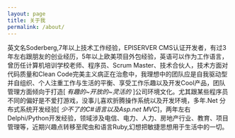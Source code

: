 ```yaml
---
layout: page
title: 关于我
permalink: /about/
---
```


英文名Soderberg,7年以上技术工作经验，EPISERVER CMS认证开发者，有过3年左右跟朋友的创业经历，5年以上欧美项目外包经验，英语可以作为工作语言，曾历任计算机培训学校老师、程序员、Scrum Master、技术合伙人，技术方面对代码质量和Clean Code完美主义病正在治愈中，我理想中的团队应是自我驱动型并自组织、个人注重工作与生活的平衡、享受工作乐趣以及开发Cool产品，团队管理方面倾向于打造[ *有趣的~开放的~灵活的* ]公司环境文化。尤其跟某些程序员不同的偏好是不爱打游戏，没事儿喜欢折腾操作系统以及开发环境，多年.Net 分布式系统开发经验[ *少不了的C#语言以及Asp.net MVC*]，两年左右Delphi/Python开发经验，领域涉及电信、电力、人力、房地产行业、教育、项目管理等，近期兴趣点转移至爬虫和语言Ruby,幻想把敏捷思想用于生活中的一切。
